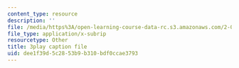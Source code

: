 ```yaml
---
content_type: resource
description: ''
file: /media/https%3A/open-learning-course-data-rc.s3.amazonaws.com/2-003sc-engineering-dynamics-fall-2011/dee1f39d5c2853b9b310bdf0ccae3793_p9DHjoLS3GA.vtt
file_type: application/x-subrip
resourcetype: Other
title: 3play caption file
uid: dee1f39d-5c28-53b9-b310-bdf0ccae3793
---
```

